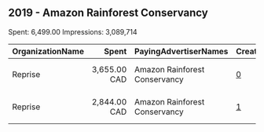 ## 2019 - Amazon Rainforest Conservancy 
Spent: 6,499.00
Impressions: 3,089,714

|OrganizationName|Spent|PayingAdvertiserNames|CreativeUrls|Impressions|Genders|AgeBrackets|CountryCodes|BillingAddresses|CandidateBallotInformation|
|:---|---:|:---|:---|---:|:---|:---|:---|:---|:---|
|Reprise|3,655.00 CAD|Amazon Rainforest Conservancy|[0](https://www.snap.com/political-ads/asset/edea91f241a6a8e07aff768808b21981bb26bc929a33c734809739f1d76c1adb?mediaType=mp4)|1,792,836||18+|canada|"10 Bay St 9th Floor,Toronto,M5J 2S3,CA"||
|Reprise|2,844.00 CAD|Amazon Rainforest Conservancy|[1](https://www.snap.com/political-ads/asset/edea91f241a6a8e07aff768808b21981bb26bc929a33c734809739f1d76c1adb?mediaType=mp4)|1,296,878||18+|canada|"10 Bay St 9th Floor,Toronto,M5J 2S3,CA"||
